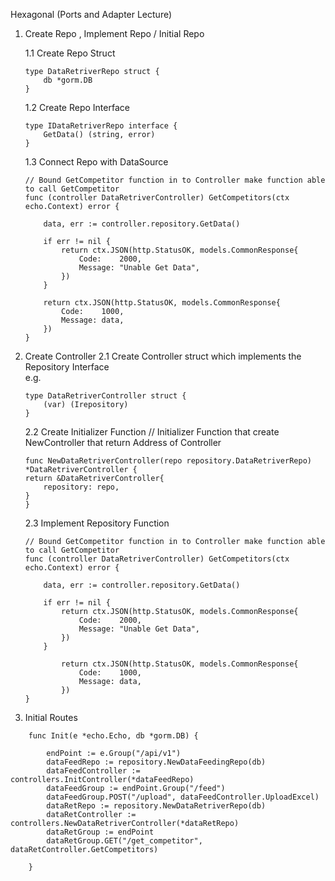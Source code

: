 Hexagonal (Ports and Adapter Lecture)

1.  Create Repo , Implement Repo / Initial Repo

    1.1 Create Repo Struct

    ```
    type DataRetriverRepo struct {
	    db *gorm.DB
    }
    ```

    1.2 Create Repo Interface
    ```
    type IDataRetriverRepo interface {
	    GetData() (string, error)
    }
    ```

    1.3  Connect Repo with DataSource

    ```
    // Bound GetCompetitor function in to Controller make function able to call GetCompetitor
    func (controller DataRetriverController) GetCompetitors(ctx echo.Context) error {

	    data, err := controller.repository.GetData()

	    if err != nil {
		    return ctx.JSON(http.StatusOK, models.CommonResponse{
			    Code:    2000,
			    Message: "Unable Get Data",
		    })
	    }

	    return ctx.JSON(http.StatusOK, models.CommonResponse{
		    Code:    1000,
		    Message: data,
	    })
    }
    ```

2. Create Controller
    2.1 Create Controller struct which implements the Repository Interface  
    e.g.
    ```
    type DataRetriverController struct {
	    (var) (Irepository)
    }
    ```

    2.2 Create Initializer Function
    // Initializer Function that create NewController that return Address of Controller
    ```
    func NewDataRetriverController(repo repository.DataRetriverRepo) *DataRetriverController {
	return &DataRetriverController{
		repository: repo,
	}
    }
    ```

    2.3 Implement Repository Function
    ```
    // Bound GetCompetitor function in to Controller make function able to call GetCompetitor
    func (controller DataRetriverController) GetCompetitors(ctx echo.Context) error {

	    data, err := controller.repository.GetData()

	    if err != nil {
		    return ctx.JSON(http.StatusOK, models.CommonResponse{
			    Code:    2000,
			    Message: "Unable Get Data",
		    })
	    }

	        return ctx.JSON(http.StatusOK, models.CommonResponse{
		        Code:    1000,
		        Message: data,
	        })
    }
    ```

3. Initial Routes

```
    func Init(e *echo.Echo, db *gorm.DB) {

        endPoint := e.Group("/api/v1")
        dataFeedRepo := repository.NewDataFeedingRepo(db)
        dataFeedController := controllers.InitController(*dataFeedRepo)
        dataFeedGroup := endPoint.Group("/feed")
        dataFeedGroup.POST("/upload", dataFeedController.UploadExcel)
        dataRetRepo := repository.NewDataRetriverRepo(db)
        dataRetController := controllers.NewDataRetriverController(*dataRetRepo)
        dataRetGroup := endPoint
        dataRetGroup.GET("/get_competitor", dataRetController.GetCompetitors)

    }

```
